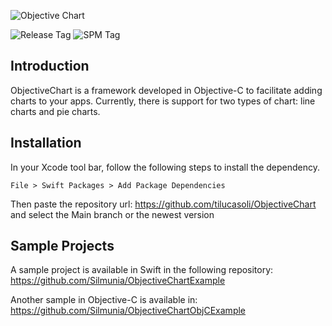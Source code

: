 ![Objective Chart](https://user-images.githubusercontent.com/62367544/127322215-bc1e1a9f-ffd6-49cc-b0b7-248d4da149fd.png)

![Release Tag](https://img.shields.io/github/v/tag/tilucasoli/ObjectiveChart?color=gre&label=Release)
![SPM Tag](https://img.shields.io/badge/Swift_Package_Manager-Compatible-orange?style=flat)

## Introduction

ObjectiveChart is a framework developed in Objective-C to facilitate adding charts to your apps. Currently, there is support for two types of chart: line charts and pie charts.

## Installation

In your Xcode tool bar, follow the following steps to install the dependency.
```path
File > Swift Packages > Add Package Dependencies
```

Then paste the repository url:
https://github.com/tilucasoli/ObjectiveChart and select the Main branch or the newest version

## Sample Projects

A sample project is available in Swift in the following repository: https://github.com/Silmunia/ObjectiveChartExample

Another sample in Objective-C is available in: https://github.com/Silmunia/ObjectiveChartObjCExample
